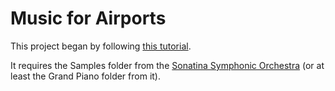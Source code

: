 # Music for Airports

This project began by following [this tutorial](https://teropa.info/blog/2016/07/28/javascript-systems-music.html#brian-enoambient-1-music-for-airports-2-11978).

It requires the Samples folder from the [Sonatina Symphonic Orchestra](http://sso.mattiaswestlund.net/download.html) (or at least the Grand Piano folder from it).